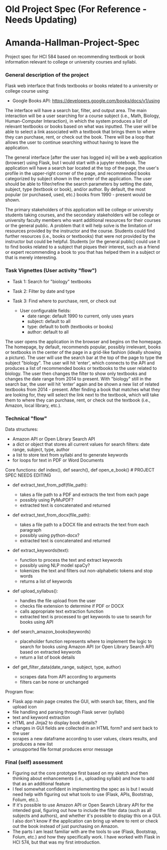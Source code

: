 # Old Project Spec (For Reference - Needs Updating)

# Amanda-Hallman-Project-Spec
Project spec for HCI 584 based on recommending textbook or book information relevant to college or university courses and syllabi.

### General description of the project
Flask web interface that finds textbooks or books related to a university or college course using:

- Google Books API: https://developers.google.com/books/docs/v1/using

The interface will have a search bar, filter, and output area. The main interaction will be a user searching for a course subject 
(i.e., Math, Biology, Human-Computer Interaction), in which the system produces a list of relevant textbooks or books based on what was inputted. The user will be able to select a link associated with a textbook that 
brings them to where they can purchase, rent, or check out the book. There will be a loop that allows the user to continue searching without having to leave the application.

The general interface [after the user has logged in] will be a web application (browser) using Flask, but I would start with a jupyter notebook. The application will have a search bar located at the top 
of the page, the user's profile in the upper-right corner of the page, and recommended books categorized by subject shown in the center of the application.  The user should be able to filter/refine the search parameters by setting the date, subject, 
type (textbook or book), and/or author. By default, the most popular (or purchased, used, etc.) books from 1990 - present would be shown.

The primary stakeholders of this application will be college or university students taking courses, and the secondary stakeholders will be college or university faculty members who want 
additional resources for their courses or the general public. A problem that it will help solve is the limitation of resources provided by the instructor and the course. Students could find further resources 
(i.e., books or textbooks) that were not provided by the instructor but could be helpful. Students [or the general public] could use it to find books related to a subject that piques their interest, 
such as a friend or expert recommending a book to you that has helped them in a subject or that is merely interesting.

### Task Vignettes (User activity "flow")
- Task 1: Search for "biology" textbooks
- Task 2: Filter by date and type
- Task 3: Find where to purchase, rent, or check out
  
  - User configurable fields:
    - date range: default 1990 to current, only uses years
    - subject: default to all
    - type: default to both (textbooks or books)
    - author: default to all

The user opens the application in the browser and begins on the homepage. The homepage, by default, recommends popular, possibly irrelevant, books or textbooks in the center of the page in a grid-like 
fashion (ideally showing a picture). The user will use the search bar at the top of the page to type the subject "biology". The user will hit 'enter', which connects to the API and produces a list of 
recommended books or textbooks to the user related to biology. The user then changes the filter to show only textbooks and changes the date range from 2014 to present. With "biology" still in the search bar, 
the user will hit 'enter' again and be shown a new list of related textbooks from 2014 - present. After finding a book that matches what they are looking for, they will select the link next to the textbook,
which will take them to where they can purchase, rent, or check out the textbook (i.e., Amazon, local library, etc.). 

### Technical "flow"

Data structures:

- Amazon API or Open Library Search API
- a dict or object that stores all current values for search filters: date range, subject, type, author
- a list to store text from syllabi and to generate keywords
- for loops for text in PDF or Word Documents

Core functions: def index(), def search(), def open_e_book() # PROJECT SPEC NEEDS EDITING

- def extract_text_from_pdf(file_path):
  - takes a file path to a PDF and extracts the text from each page
  - possibly using PyMuPDF?
  - extracted text is concatenated and returned

- def extract_text_from_docx(file_path):
  - takes a file path to a DOCX file and extracts the text from each paragraph
  - possibly using python-docx?
  - extracted text is concatenated and returned
    
- def extract_keywords(text):
  - function to process the text and extract keywords
  - possibly using NLP model spaCy?
  - tokenizes the text and filters out non-alphabetic tokens and stop words
  - returns a list of keywords

- def upload_syllabus():
  - handles the file upload from the user
  - checks file extension to determine if PDF or DOCX
  - calls appropriate text extraction function
  - extracted text is processed to get keywords to use to search for books using API

- def search_amazon_books(keywords)
  - placeholder function represents where to implement the logic to search for books using Amazon API (or Open Library Search API) based on extracted keywords
  - return a list of book details

- def get_filter_data(date_range, subject, type, author)
  - scrapes data from API according to arguments
  - filters can be none or unchanged

Program flow:

- Flask app main page creates the GUI, with search bar, filters, and file upload icon
- file handling and parsing through Flask server (syllabi)
- text and keyword extraction
- HTML and Jinja2 to display book details?
- changes in GUI fields are collected in an HTML form? and sent back to the user
- scrapes a new dataframe according to user values, clears results, and produces a new list
- unsupported file format produces error message

### Final (self) assessment

- Figuring out the core prototype first based on my sketch and then thinking about enhancements (i.e., uploading syllabi) and how to add that as an additional feature
- I feel somewhat confident in implementing the spec as is but I would need help with figuring out what tools to use (Flask, APIs, Bootstrap, Folium, etc.).
- If it's possible to use Amazon API or Open Search Library API for the intended goal, figuring out how to include the filter data (such as all subjects and authors), and whether
it's possible to display this on a GUI. I also don't know if the application can bring up where to rent or check out the book instead of just purchasing on Amazon.
- The parts I am least familiar with are the tools to use (Flask, Bootstrap, Folum, etc.) and how they specifically work. I have worked with Flask in HCI 574, but that was my first introduction.
